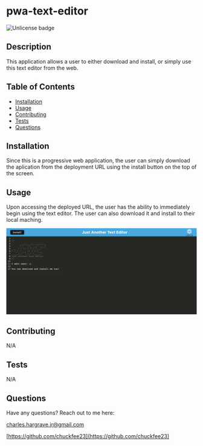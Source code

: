 # pwa-text-editor

![Unlicense badge](https://img.shields.io/badge/license-Unlicense-brightgreen)

## Description

This application allows a user to either download and install, or simply use this text editor from the web.

## Table of Contents

- [Installation](#installation)
- [Usage](#usage)
- [Contributing](#contributing)
- [Tests](#tests)
- [Questions](#questions)

## Installation

Since this is a progressive web application, the user can simply download the aplication from the deployment URL using the install button on the top of the screen.

## Usage

Upon accessing the deployed URL, the user has the ability to immediately begin using the text editor. The user can also download it and install to their local maching.

![showing all employees](/client/src/images/Screen%20Shot%202022-10-17%20at%209.51.26%20AM.png)

## Contributing

N/A

## Tests

N/A

## Questions

Have any questions? Reach out to me here:

[charles.hargrave.jr@gmail.com](mailto:charles.hargrave.jr@gmail.com)

[https://github.com/chuckfee23](https://github.com/chuckfee23)
